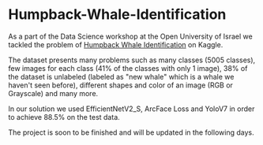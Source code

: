 # Humpback-Whale-Identification

As a part of the Data Science workshop at the Open University of Israel we tackled the problem of [Humpback Whale Identification](https://www.kaggle.com/competitions/humpback-whale-identification/overview) on Kaggle.

The dataset presents many problems such as many classes (5005 classes), few images for each class (41% of the classes with only 1 image), 38% of the dataset is unlabeled (labeled as "new whale" which is a whale we haven't seen before), different shapes and color of an image (RGB or Grayscale) and many more.

In our solution we used EfficientNetV2_S, ArcFace Loss and YoloV7 in order to achieve 88.5% on the test data.

The project is soon to be finished and will be updated in the following days.
